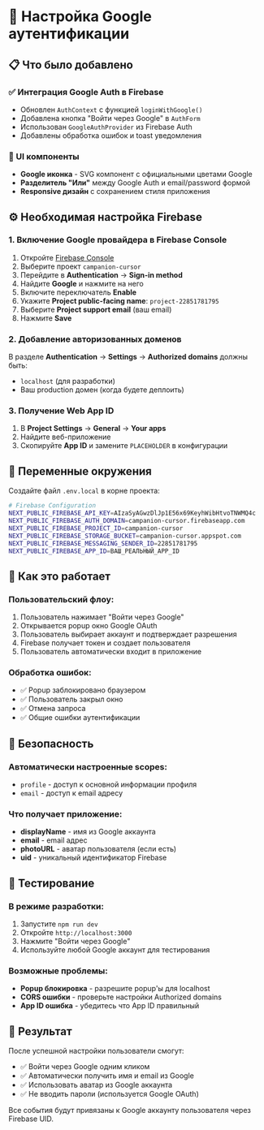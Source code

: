 # 🔐 Настройка Google аутентификации

## 📋 Что было добавлено

### ✅ Интеграция Google Auth в Firebase
- Обновлен `AuthContext` с функцией `loginWithGoogle()`
- Добавлена кнопка "Войти через Google" в `AuthForm`
- Использован `GoogleAuthProvider` из Firebase Auth
- Добавлены обработка ошибок и toast уведомления

### 🎨 UI компоненты
- **Google иконка** - SVG компонент с официальными цветами Google
- **Разделитель "Или"** между Google Auth и email/password формой
- **Responsive дизайн** с сохранением стиля приложения

## ⚙️ Необходимая настройка Firebase

### 1. Включение Google провайдера в Firebase Console

1. Откройте [Firebase Console](https://console.firebase.google.com/)
2. Выберите проект `campanion-cursor`
3. Перейдите в **Authentication** → **Sign-in method**
4. Найдите **Google** и нажмите на него
5. Включите переключатель **Enable**
6. Укажите **Project public-facing name**: `project-22851781795`
7. Выберите **Project support email** (ваш email)
8. Нажмите **Save**

### 2. Добавление авторизованных доменов

В разделе **Authentication** → **Settings** → **Authorized domains** должны быть:
- `localhost` (для разработки)
- Ваш production домен (когда будете деплоить)

### 3. Получение Web App ID

1. В **Project Settings** → **General** → **Your apps**
2. Найдите веб-приложение
3. Скопируйте **App ID** и замените `PLACEHOLDER` в конфигурации

## 🔧 Переменные окружения

Создайте файл `.env.local` в корне проекта:

```bash
# Firebase Configuration
NEXT_PUBLIC_FIREBASE_API_KEY=AIzaSyAGwzDlJp1E56x69KeyhWibHtvoTNWMQ4c
NEXT_PUBLIC_FIREBASE_AUTH_DOMAIN=campanion-cursor.firebaseapp.com
NEXT_PUBLIC_FIREBASE_PROJECT_ID=campanion-cursor
NEXT_PUBLIC_FIREBASE_STORAGE_BUCKET=campanion-cursor.appspot.com
NEXT_PUBLIC_FIREBASE_MESSAGING_SENDER_ID=22851781795
NEXT_PUBLIC_FIREBASE_APP_ID=ВАШ_РЕАЛЬНЫЙ_APP_ID
```

## 🚀 Как это работает

### Пользовательский флоу:
1. Пользователь нажимает "Войти через Google"
2. Открывается popup окно Google OAuth
3. Пользователь выбирает аккаунт и подтверждает разрешения
4. Firebase получает токен и создает пользователя
5. Пользователь автоматически входит в приложение

### Обработка ошибок:
- ✅ Popup заблокировано браузером
- ✅ Пользователь закрыл окно
- ✅ Отмена запроса
- ✅ Общие ошибки аутентификации

## 🔐 Безопасность

### Автоматически настроенные scopes:
- `profile` - доступ к основной информации профиля
- `email` - доступ к email адресу

### Что получает приложение:
- **displayName** - имя из Google аккаунта
- **email** - email адрес
- **photoURL** - аватар пользователя (если есть)
- **uid** - уникальный идентификатор Firebase

## 📱 Тестирование

### В режиме разработки:
1. Запустите `npm run dev`
2. Откройте `http://localhost:3000`
3. Нажмите "Войти через Google"
4. Используйте любой Google аккаунт для тестирования

### Возможные проблемы:
- **Popup блокировка** - разрешите popup'ы для localhost
- **CORS ошибки** - проверьте настройки Authorized domains
- **App ID ошибка** - убедитесь что App ID правильный

## 🎯 Результат

После успешной настройки пользователи смогут:
- ✅ Войти через Google одним кликом
- ✅ Автоматически получить имя и email из Google
- ✅ Использовать аватар из Google аккаунта
- ✅ Не вводить пароли (используется Google OAuth)

Все события будут привязаны к Google аккаунту пользователя через Firebase UID. 